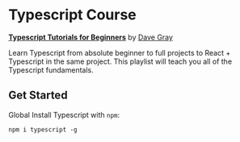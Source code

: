  

# Typescript Course

[**Typescript Tutorials for Beginners**](https://www.youtube.com/playlist?list=PL0Zuz27SZ-6NS8GXt5nPrcYpust89zq_b) by [Dave Gray](https://www.youtube.com/@DaveGrayTeachesCode)

Learn Typescript from absolute beginner to full projects to React + Typescript in the same project. This playlist will teach you all of the Typescript fundamentals.

## Get Started

Global Install Typescript with `npm`:

```shell
npm i typescript -g
```

